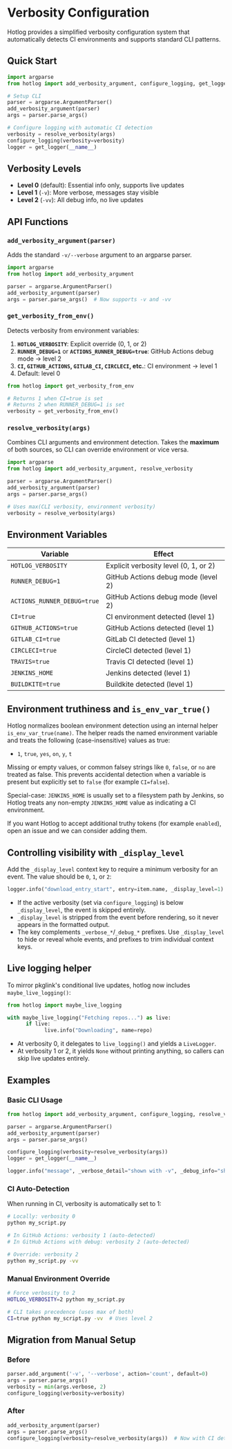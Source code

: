 # Verbosity Configuration

Hotlog provides a simplified verbosity configuration system that automatically
detects CI environments and supports standard CLI patterns.

## Quick Start

```python
import argparse
from hotlog import add_verbosity_argument, configure_logging, get_logger, resolve_verbosity

# Setup CLI
parser = argparse.ArgumentParser()
add_verbosity_argument(parser)
args = parser.parse_args()

# Configure logging with automatic CI detection
verbosity = resolve_verbosity(args)
configure_logging(verbosity=verbosity)
logger = get_logger(__name__)
```

## Verbosity Levels

- **Level 0** (default): Essential info only, supports live updates
- **Level 1** (`-v`): More verbose, messages stay visible
- **Level 2** (`-vv`): All debug info, no live updates

## API Functions

### `add_verbosity_argument(parser)`

Adds the standard `-v/--verbose` argument to an argparse parser.

```python
import argparse
from hotlog import add_verbosity_argument

parser = argparse.ArgumentParser()
add_verbosity_argument(parser)
args = parser.parse_args()  # Now supports -v and -vv
```

### `get_verbosity_from_env()`

Detects verbosity from environment variables:

1. **`HOTLOG_VERBOSITY`**: Explicit override (0, 1, or 2)
2. **`RUNNER_DEBUG=1`** or **`ACTIONS_RUNNER_DEBUG=true`**: GitHub Actions debug
   mode → level 2
3. **`CI`, `GITHUB_ACTIONS`, `GITLAB_CI`, `CIRCLECI`, etc.**: CI environment →
   level 1
4. Default: level 0

```python
from hotlog import get_verbosity_from_env

# Returns 1 when CI=true is set
# Returns 2 when RUNNER_DEBUG=1 is set
verbosity = get_verbosity_from_env()
```

### `resolve_verbosity(args)`

Combines CLI arguments and environment detection. Takes the **maximum** of both
sources, so CLI can override environment or vice versa.

```python
import argparse
from hotlog import add_verbosity_argument, resolve_verbosity

parser = argparse.ArgumentParser()
add_verbosity_argument(parser)
args = parser.parse_args()

# Uses max(CLI verbosity, environment verbosity)
verbosity = resolve_verbosity(args)
```

## Environment Variables

| Variable                    | Effect                                |
| --------------------------- | ------------------------------------- |
| `HOTLOG_VERBOSITY`          | Explicit verbosity level (0, 1, or 2) |
| `RUNNER_DEBUG=1`            | GitHub Actions debug mode (level 2)   |
| `ACTIONS_RUNNER_DEBUG=true` | GitHub Actions debug mode (level 2)   |
| `CI=true`                   | CI environment detected (level 1)     |
| `GITHUB_ACTIONS=true`       | GitHub Actions detected (level 1)     |
| `GITLAB_CI=true`            | GitLab CI detected (level 1)          |
| `CIRCLECI=true`             | CircleCI detected (level 1)           |
| `TRAVIS=true`               | Travis CI detected (level 1)          |
| `JENKINS_HOME`              | Jenkins detected (level 1)            |
| `BUILDKITE=true`            | Buildkite detected (level 1)          |

## Environment truthiness and `is_env_var_true()`

Hotlog normalizes boolean environment detection using an internal helper
`is_env_var_true(name)`. The helper reads the named environment variable and
treats the following (case-insensitive) values as true:

- `1`, `true`, `yes`, `on`, `y`, `t`

Missing or empty values, or common falsey strings like `0`, `false`, or `no` are
treated as false. This prevents accidental detection when a variable is present
but explicitly set to `false` (for example `CI=false`).

Special-case: `JENKINS_HOME` is usually set to a filesystem path by Jenkins, so
Hotlog treats any non-empty `JENKINS_HOME` value as indicating a CI environment.

If you want Hotlog to accept additional truthy tokens (for example `enabled`),
open an issue and we can consider adding them.

## Controlling visibility with `_display_level`

Add the `_display_level` context key to require a minimum verbosity for an
event. The value should be `0`, `1`, or `2`:

```python
logger.info("download_entry_start", entry=item.name, _display_level=1)
```

- If the active verbosity (set via `configure_logging`) is below
  `_display_level`, the event is skipped entirely.
- `_display_level` is stripped from the event before rendering, so it never
  appears in the formatted output.
- The key complements `_verbose_*`/`_debug_*` prefixes. Use `_display_level` to
  hide or reveal whole events, and prefixes to trim individual context keys.

## Live logging helper

To mirror pkglink's conditional live updates, hotlog now includes
`maybe_live_logging()`:

```python
from hotlog import maybe_live_logging

with maybe_live_logging("Fetching repos...") as live:
      if live:
            live.info("Downloading", name=repo)
```

- At verbosity 0, it delegates to `live_logging()` and yields a `LiveLogger`.
- At verbosity 1 or 2, it yields `None` without printing anything, so callers
  can skip live updates entirely.

## Examples

### Basic CLI Usage

```python
from hotlog import add_verbosity_argument, configure_logging, resolve_verbosity, get_logger

parser = argparse.ArgumentParser()
add_verbosity_argument(parser)
args = parser.parse_args()

configure_logging(verbosity=resolve_verbosity(args))
logger = get_logger(__name__)

logger.info("message", _verbose_detail="shown with -v", _debug_info="shown with -vv")
```

### CI Auto-Detection

When running in CI, verbosity is automatically set to 1:

```bash
# Locally: verbosity 0
python my_script.py

# In GitHub Actions: verbosity 1 (auto-detected)
# In GitHub Actions with debug: verbosity 2 (auto-detected)

# Override: verbosity 2
python my_script.py -vv
```

### Manual Environment Override

```bash
# Force verbosity to 2
HOTLOG_VERBOSITY=2 python my_script.py

# CLI takes precedence (uses max of both)
CI=true python my_script.py -vv  # Uses level 2
```

## Migration from Manual Setup

### Before

```python
parser.add_argument('-v', '--verbose', action='count', default=0)
args = parser.parse_args()
verbosity = min(args.verbose, 2)
configure_logging(verbosity=verbosity)
```

### After

```python
add_verbosity_argument(parser)
args = parser.parse_args()
configure_logging(verbosity=resolve_verbosity(args))  # Now with CI detection!
```
